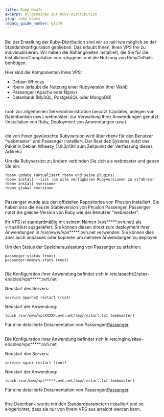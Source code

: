 ```yaml
---
title: Ruby HowTo
excerpt: Allgemeines zur Ruby-Distribution
slug: ruby_howto
legacy_guide_number: g1370
---
```



## 
Bei der Erstellung der Ruby-Distribution sind wir so nah wie möglich an der Standardkonfiguration geblieben. Das erlaubt Ihnen, Ihren VPS frei zu individualisieren.
Wir haben die Abhängikeiten installiert, die Sie für die Installation/Compilation von rubygems und die Nutzung von RubyOnRails benötigen.

Hier sind die Komponenten Ihres VPS:

- Debian Wheezy
- rbenv (erlaubt die Nutzung einer Rubyversion Ihrer Wahl)
- Passenger (Apache oder Nginx)
- Datenbank (MySQL, PostgreSQL oder MongoDB)




## 
root: zur allgemeinen Serveradministration benutzt (Updates, anlegen von Datenbanken usw.)
webmaster: zur Verwaltung Ihrer Anwendungen genutzt (Installation von Ruby, Deployment von Anwendungen usw.)


## 
die von Ihnen gewünschte Rubyversion wird über rbenv für den Benutzer "webmaster" und Passenger installiert. Der Rest des Systems nutzt das Paket in Debian Wheezy (1.9.3p194 zum Zeitpunkt der Verfassung dieses Artikels)

Um die Rubyversion zu ändern verbinden Sie sich als webmaster und geben Sie ein:

```
rbenv update (aktualisert rbenv und seine plugins)
rbenv install --list (um alle verfügbaren Rubyversionen zu erfahren)
rbenv install <version>
rbenv global <version>
```




## 
Passenger wurde aus den offiziellen Repositories von Phusion installiert. Sie haben also die neuste Stableversion von Phusion Passenger. Passenger nutzt die gleiche Version von Ruby wie der Benutzer "webmaster".

Ihr VPS ist standardmäßig mit seinem Namen (vps*****.ovh.net) als virtualHost ausgeliefert.
Sie können diesen direkt zum deployment Ihrer Anwendungen in /var/www/vps*****.ovh.net verwenden.
Sie können dies aber auch anpassen oder kopieren um mehrere Anwendungen zu deployen

Um den Status der Speicherauslastung von Passenger zu erfahren:

```
passenger-status (root)
passenger-memory-stats (root)
```




## 
Die Konfiguration Ihrer Anwendung befindet sich in /etc/apache2/sites-enabled/vps*****.ovh.net

Neustart des Servers:
```
service apache2 restart (root)
```

Neustart der Anwendung:
```
touch /var/www/vpsXXXXX.ovh.net/tmp/restart.txt (webmaster)
```


Für eine detailierte Dokumentation von Passenger:[Passenger](http://www.modrails.com/documentation/Users%20guide%20Apache.html)


## 
Die Konfiguration Ihrer Anwendung befindet sich in /etc/nginx/sites-enabled/vps*****.ovh.net

Neustart des Servers: 
```
service nginx restart (root)
```

Neustart der Anwendung: 
```
touch /var/www/vps*****.ovh.net/tmp/restart.txt (webmaster)
```


Für eine detailierte Dokumentation von Passenger:[Passenger](http://www.modrails.com/documentation/Users%20guide%20Nginx.html)


## 
Ihre Datenbank wurde mit den Standardparametern installiert und so eingerichtet, dass sie nur von Ihrem VPS aus erreicht werden kann.

